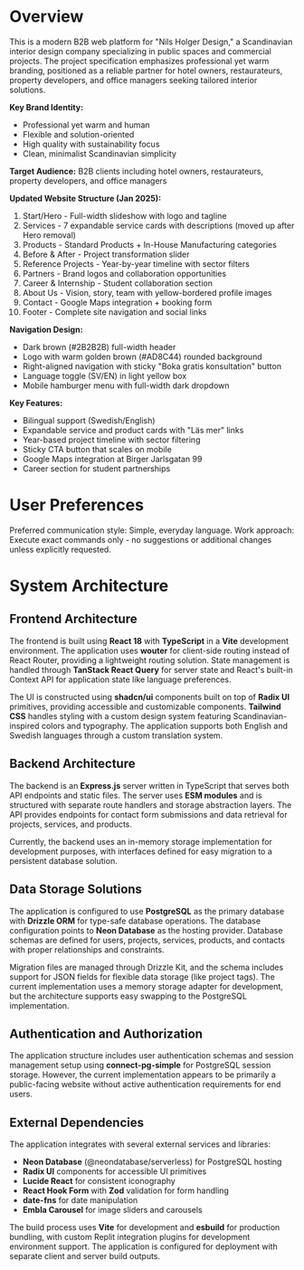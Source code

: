 # Overview

This is a modern B2B web platform for "Nils Holger Design," a Scandinavian interior design company specializing in public spaces and commercial projects. The project specification emphasizes professional yet warm branding, positioned as a reliable partner for hotel owners, restaurateurs, property developers, and office managers seeking tailored interior solutions.

**Key Brand Identity:**
- Professional yet warm and human
- Flexible and solution-oriented  
- High quality with sustainability focus
- Clean, minimalist Scandinavian simplicity

**Target Audience:** B2B clients including hotel owners, restaurateurs, property developers, and office managers

**Updated Website Structure (Jan 2025):**
1. Start/Hero - Full-width slideshow with logo and tagline
2. Services - 7 expandable service cards with descriptions (moved up after Hero removal)
3. Products - Standard Products + In-House Manufacturing categories
4. Before & After - Project transformation slider
5. Reference Projects - Year-by-year timeline with sector filters
6. Partners - Brand logos and collaboration opportunities
7. Career & Internship - Student collaboration section
8. About Us - Vision, story, team with yellow-bordered profile images
9. Contact - Google Maps integration + booking form
10. Footer - Complete site navigation and social links

**Navigation Design:**
- Dark brown (#2B2B2B) full-width header
- Logo with warm golden brown (#AD8C44) rounded background
- Right-aligned navigation with sticky "Boka gratis konsultation" button
- Language toggle (SV/EN) in light yellow box
- Mobile hamburger menu with full-width dark dropdown

**Key Features:**
- Bilingual support (Swedish/English)
- Expandable service and product cards with "Läs mer" links
- Year-based project timeline with sector filtering
- Sticky CTA button that scales on mobile
- Google Maps integration at Birger Jarlsgatan 99
- Career section for student partnerships

# User Preferences

Preferred communication style: Simple, everyday language.
Work approach: Execute exact commands only - no suggestions or additional changes unless explicitly requested.

# System Architecture

## Frontend Architecture
The frontend is built using **React 18** with **TypeScript** in a **Vite** development environment. The application uses **wouter** for client-side routing instead of React Router, providing a lightweight routing solution. State management is handled through **TanStack React Query** for server state and React's built-in Context API for application state like language preferences.

The UI is constructed using **shadcn/ui** components built on top of **Radix UI** primitives, providing accessible and customizable components. **Tailwind CSS** handles styling with a custom design system featuring Scandinavian-inspired colors and typography. The application supports both English and Swedish languages through a custom translation system.

## Backend Architecture
The backend is an **Express.js** server written in TypeScript that serves both API endpoints and static files. The server uses **ESM modules** and is structured with separate route handlers and storage abstraction layers. The API provides endpoints for contact form submissions and data retrieval for projects, services, and products.

Currently, the backend uses an in-memory storage implementation for development purposes, with interfaces defined for easy migration to a persistent database solution.

## Data Storage Solutions
The application is configured to use **PostgreSQL** as the primary database with **Drizzle ORM** for type-safe database operations. The database configuration points to **Neon Database** as the hosting provider. Database schemas are defined for users, projects, services, products, and contacts with proper relationships and constraints.

Migration files are managed through Drizzle Kit, and the schema includes support for JSON fields for flexible data storage (like project tags). The current implementation uses a memory storage adapter for development, but the architecture supports easy swapping to the PostgreSQL implementation.

## Authentication and Authorization
The application structure includes user authentication schemas and session management setup using **connect-pg-simple** for PostgreSQL session storage. However, the current implementation appears to be primarily a public-facing website without active authentication requirements for end users.

## External Dependencies
The application integrates with several external services and libraries:

- **Neon Database** (@neondatabase/serverless) for PostgreSQL hosting
- **Radix UI** components for accessible UI primitives
- **Lucide React** for consistent iconography
- **React Hook Form** with **Zod** validation for form handling
- **date-fns** for date manipulation
- **Embla Carousel** for image sliders and carousels

The build process uses **Vite** for development and **esbuild** for production bundling, with custom Replit integration plugins for development environment support. The application is configured for deployment with separate client and server build outputs.